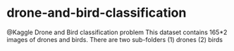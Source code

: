 # drone-and-bird-classification
@Kaggle Drone and Bird classification problem 
This dataset contains 165*2 images of drones and birds. There are two sub-folders
(1) drones
(2) birds
